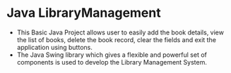 # Java LibraryManagement
* This Basic Java Project allows user to easily add the book details, view the list of books, delete the book record, clear the fields and exit the application using buttons.
* The Java Swing library which gives a flexible and powerful set of components is used to develop the Library Management System.
